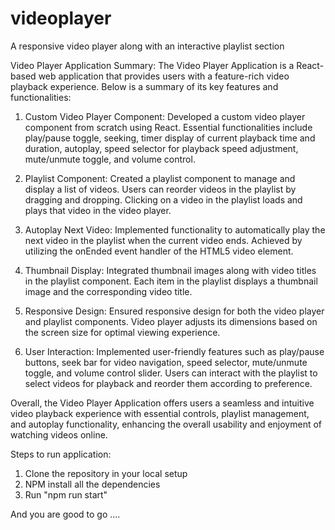 # videoplayer
A responsive video player along with an interactive playlist section


Video Player Application Summary:
The Video Player Application is a React-based web application that provides users with a feature-rich video playback experience. Below is a summary of its key features and functionalities:



1) Custom Video Player Component:
Developed a custom video player component from scratch using React.
Essential functionalities include play/pause toggle, seeking, timer display of current playback time and duration, autoplay, speed selector for playback speed adjustment, mute/unmute toggle, and volume control.



2) Playlist Component:
Created a playlist component to manage and display a list of videos.
Users can reorder videos in the playlist by dragging and dropping.
Clicking on a video in the playlist loads and plays that video in the video player.



3) Autoplay Next Video:
Implemented functionality to automatically play the next video in the playlist when the current video ends.
Achieved by utilizing the onEnded event handler of the HTML5 video element.



4) Thumbnail Display:
Integrated thumbnail images along with video titles in the playlist component.
Each item in the playlist displays a thumbnail image and the corresponding video title.



5) Responsive Design:
Ensured responsive design for both the video player and playlist components.
Video player adjusts its dimensions based on the screen size for optimal viewing experience.



6) User Interaction:
Implemented user-friendly features such as play/pause buttons, seek bar for video navigation, speed selector, mute/unmute toggle, and volume control slider.
Users can interact with the playlist to select videos for playback and reorder them according to preference.



Overall, the Video Player Application offers users a seamless and intuitive video playback experience with essential controls, playlist management, and autoplay functionality, enhancing the overall usability and enjoyment of watching videos online.


Steps to run application: 
1) Clone the repository in your local setup
2) NPM install all the dependencies
3) Run "npm run start"

And you are good to go ....
